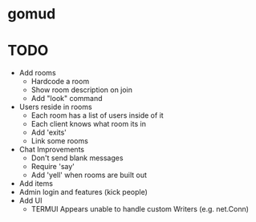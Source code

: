 # gomud

# TODO
* Add rooms
  * Hardcode a room
  * Show room description on join
  * Add "look" command
* Users reside in rooms
  * Each room has a list of users inside of it
  * Each client knows what room its in
  * Add 'exits'
  * Link some rooms
* Chat Improvements
  * Don't send blank messages
  * Require 'say'
  * Add 'yell' when rooms are built out
* Add items
* Admin login and features (kick people)
* Add UI
  * TERMUI Appears unable to handle custom Writers (e.g. net.Conn)
